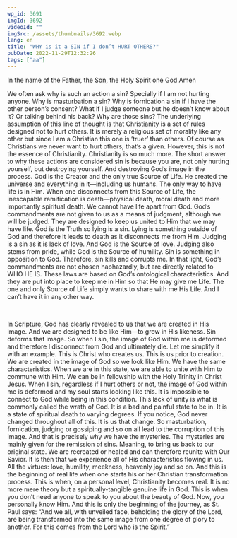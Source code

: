 ```yaml
---
wp_id: 3691
imgId: 3692
videoId: ""
imgSrc: /assets/thumbnails/3692.webp
lang: en
title: "WHY is it a SIN if I don’t HURT OTHERS?"
pubDate: 2022-11-29T12:32:26
tags: ["aa"]
---
```


<p>In the name of the Father, the Son, the Holy Spirit one God Amen</p>
<p><span data-contrast="auto">We often ask why is such an action a sin? Specially if I am not hurting anyone. Why is masturbation a sin? Why is fornication a sin if I have the other person’s consent? What if I judge someone but he doesn’t know about it? Or talking behind his back? Why are those sins? The underlying assumption of this line of thought is that Christianity is a set of rules designed not to hurt others. It is merely a religious set of morality like any other but since I am a Christian this one is ‘truer’ than others. Of course as Christians we never want to hurt others, that’s a given. However, this is not the essence of Christianity. Christianity is so much more. The short answer to why these actions are considered sin is because you are, not only hurting yourself, but destroying yourself. And destroying God’s image in the process. God is the Creator and the only true Source of Life. He created the universe and everything in it—including us humans. The only way to have life is in Him. When one disconnects from this Source of Life, the inescapable ramification is death—physical death, moral death and more importantly spiritual death. We cannot have life apart from God. God’s commandments are not given to us as a means of judgment, although we will be judged. They are designed to keep us united to Him that we may have life. God is the Truth so lying is a sin. Lying is something outside of God and therefore it leads to death as it disconnects me from Him. Judging is a sin as it is lack of love. And God is the Source of love. Judging also stems from pride, while God is the Source of humility. Sin is something in opposition to God. Therefore, sin kills and corrupts me. In that light, God’s commandments are not chosen haphazardly, but are directly related to WHO HE IS. These laws are based on God’s ontological characteristics. And they are put into place to keep me in Him so that He may give me Life. The one and only Source of Life simply wants to share with me His Life. And I can’t have it in any other way.</span><span data-ccp-props="{&quot;201341983&quot;:0,&quot;335559739&quot;:200,&quot;335559740&quot;:276}"> </span></p>
<p><span data-ccp-props="{&quot;201341983&quot;:0,&quot;335559739&quot;:200,&quot;335559740&quot;:276}"> </span></p>
<p><span data-contrast="auto">In Scripture, God has clearly revealed to us that we are created in His image. And we are designed to be like Him—to grow in His likeness. Sin deforms that image. So when I sin, the image of God within me is deformed and therefore I disconnect from God and ultimately die. Let me simplify it with an example. This is Christ who creates us. This is us prior to creation. We are created in the image of God so we look like Him. We have the same characteristics. When we are in this state, we are able to unite with Him to commune with Him. We can be in fellowship with the Holy Trinity in Christ Jesus. When I sin, regardless if I hurt others or not, the image of God within me is deformed and my soul starts looking like this. It is impossible to connect to God while being in this condition. This lack of unity is what is commonly called the wrath of God. It is a bad and painful state to be in. It is a state of spiritual death to varying degrees. If you notice, God never changed throughout all of this. It is us that change. So masturbation, fornication, judging or gossiping and so on all lead to the corruption of this image. And that is precisely why we have the mysteries. The mysteries are mainly given for the remission of sins. Meaning, to bring us back to our original state. We are recreated or healed and can therefore reunite with Our Savior. It is then that we experience all of His characteristics flowing in us. All the virtues: love, humility, meekness, heavenly joy and so on. And this is the beginning of real life when one starts his or her Christian transformation process. This is when, on a personal level, Christianity becomes real. It is no more mere theory but a spiritually-tangible genuine life in God. This is when you don’t need anyone to speak to you about the beauty of God. Now, you personally know Him. And this is only the beginning of the journey, as St. Paul says: “And we all, with unveiled face, beholding the glory of the Lord, are being transformed into the same image from one degree of glory to another. For this comes from the Lord who is the Spirit.”</span><span data-ccp-props="{&quot;201341983&quot;:0,&quot;335559739&quot;:200,&quot;335559740&quot;:276}"> </span></p>
